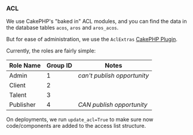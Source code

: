 ### ACL ###

We use CakePHP's "baked in" ACL modules, and you can find the data in the database tables `acos`, `aros` and `aros_acos`.

But for ease of administration, we use the `AclExtras` [CakePHP Plugin](https://github.com/markstory/acl_extras).

Currently, the roles are fairly simple:

Role Name     | Group ID        | Notes
------------- | -------------   |----------
Admin         | 1               | _can't publish opportunity_
Client        | 2               | 
Talent        | 3               | 
Publisher     | 4               | _CAN publish opportunity_


On deployments, we run `update_acl=True` to make sure now code/components are added to the access list structure.




